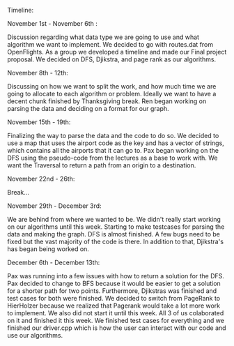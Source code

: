 Timeline:

November 1st - November 6th :

Discussion regarding what data type we are going to use and what algorithm we want to implement. We decided to go with routes.dat from OpenFlights. 
As a group we developed a timeline and made our Final project proposal. We decided on DFS, Djikstra, and page rank as our algorithms.

November 8th - 12th:

Discussing on how we want to split the work, and how much time we are going to allocate to each algorithm or problem. Ideally we want to have a decent chunk finished by Thanksgiving break. Ren began working on parsing the data and deciding on a format for our graph.

November 15th - 19th:

Finalizing the way to parse the data and the code to do so. We decided to use a map that uses the airport code as the key and has a vector of strings, which contains all the airports that it can go to. Pax began working on the DFS using the pseudo-code from the lectures as a base to work with. We want the Traversal to return a path from an origin to a destination.

November 22nd - 26th:

Break...

November 29th - December 3rd:

We are behind from where we wanted to be. We didn't really start working on our algorithms until this week. Starting to make testcases for parsing the data and making the graph. DFS is almost finished. A few bugs need to be fixed but the vast majority of the code is there. In addition to that, Djikstra's has began being worked on. 

December 6th - December 13th:

Pax was running into a few issues with how to return a solution for the DFS. Pax decided to change to BFS because it would be easier to get a solution for a shorter path for two points. Furthermore, Djikstras was finished and test cases for both were finished. We decided to switch from PageRank to HierHolzer because we realized that Pagerank would take a lot more work to implement. We also did not start it until this week. All 3 of us colaborated on it and finished it this week. We finished test cases for everything and we finished our driver.cpp which is how the user can interact with our code and use our algorithms.
